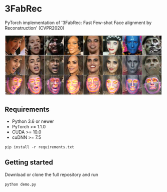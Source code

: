 # 3FabRec
PyTorch implementation of '3FabRec: Fast Few-shot Face alignment by Reconstruction' (CVPR2020)

![Teaser](images/teaser.png) 

## Requirements

- Python 3.6 or newer
- PyTorch >= 1.1.0
- CUDA >= 10.0
- cuDNN >= 7.5

```
pip install -r requirements.txt
```

## Getting started

Download or clone the full repository and run

```
python demo.py
```

